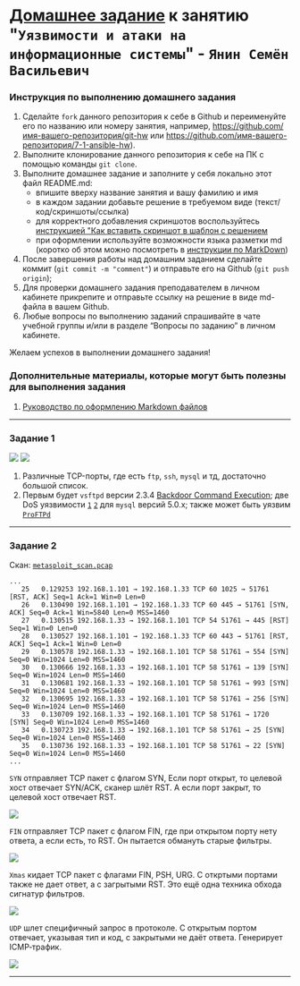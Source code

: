 # [Домашнее задание](https://github.com/netology-code/sdb-homeworks/blob/main/13-01.md) к занятию "`Уязвимости и атаки на информационные системы`" - `Янин Семён Васильевич`


### Инструкция по выполнению домашнего задания

   1. Сделайте `fork` данного репозитория к себе в Github и переименуйте его по названию или номеру занятия, например, https://github.com/имя-вашего-репозитория/git-hw или  https://github.com/имя-вашего-репозитория/7-1-ansible-hw).
   2. Выполните клонирование данного репозитория к себе на ПК с помощью команды `git clone`.
   3. Выполните домашнее задание и заполните у себя локально этот файл README.md:
      - впишите вверху название занятия и вашу фамилию и имя
      - в каждом задании добавьте решение в требуемом виде (текст/код/скриншоты/ссылка)
      - для корректного добавления скриншотов воспользуйтесь [инструкцией "Как вставить скриншот в шаблон с решением](https://github.com/netology-code/sys-pattern-homework/blob/main/screen-instruction.md)
      - при оформлении используйте возможности языка разметки md (коротко об этом можно посмотреть в [инструкции  по MarkDown](https://github.com/netology-code/sys-pattern-homework/blob/main/md-instruction.md))
   4. После завершения работы над домашним заданием сделайте коммит (`git commit -m "comment"`) и отправьте его на Github (`git push origin`);
   5. Для проверки домашнего задания преподавателем в личном кабинете прикрепите и отправьте ссылку на решение в виде md-файла в вашем Github.
   6. Любые вопросы по выполнению заданий спрашивайте в чате учебной группы и/или в разделе “Вопросы по заданию” в личном кабинете.
   
Желаем успехов в выполнении домашнего задания!
   
### Дополнительные материалы, которые могут быть полезны для выполнения задания

1. [Руководство по оформлению Markdown файлов](https://gist.github.com/Jekins/2bf2d0638163f1294637#Code)

---

### Задание 1

<img src = "img/image1.png">

<img src = "img/image2.png">

1. Различные TCP-порты, где есть `ftp`, `ssh`, `mysql` и тд, достаточно большой список.
2. Первым будет `vsftpd` версии 2.3.4 [Backdoor Command Execution](https://www.exploit-db.com/exploits/49757); две DoS уязвимости [`1`](https://www.exploit-db.com/exploits/30020) [`2`](https://www.exploit-db.com/exploits/29724) для `mysql` версий 5.0.x; также может быть уязвим [`ProFTPd`](https://www.exploit-db.com/exploits/15449) 


---

### Задание 2

Скан: [`metasploit_scan.pcap`](https://github.com/S1mu0us/Vulnerabilities-and-attacks-on-information-systems/blob/d8a8034fb5d87841fec837cf2226330d3c36439d/metasploit_scan.pcap)

```
...
   25   0.129253 192.168.1.101 → 192.168.1.33 TCP 60 1025 → 51761 [RST, ACK] Seq=1 Ack=1 Win=0 Len=0
   26   0.130490 192.168.1.101 → 192.168.1.33 TCP 60 445 → 51761 [SYN, ACK] Seq=0 Ack=1 Win=5840 Len=0 MSS=1460
   27   0.130515 192.168.1.33 → 192.168.1.101 TCP 54 51761 → 445 [RST] Seq=1 Win=0 Len=0
   28   0.130527 192.168.1.101 → 192.168.1.33 TCP 60 443 → 51761 [RST, ACK] Seq=1 Ack=1 Win=0 Len=0
   29   0.130578 192.168.1.33 → 192.168.1.101 TCP 58 51761 → 554 [SYN] Seq=0 Win=1024 Len=0 MSS=1460
   30   0.130666 192.168.1.33 → 192.168.1.101 TCP 58 51761 → 139 [SYN] Seq=0 Win=1024 Len=0 MSS=1460
   31   0.130681 192.168.1.33 → 192.168.1.101 TCP 58 51761 → 993 [SYN] Seq=0 Win=1024 Len=0 MSS=1460
   32   0.130695 192.168.1.33 → 192.168.1.101 TCP 58 51761 → 256 [SYN] Seq=0 Win=1024 Len=0 MSS=1460
   33   0.130709 192.168.1.33 → 192.168.1.101 TCP 58 51761 → 1720 [SYN] Seq=0 Win=1024 Len=0 MSS=1460
   34   0.130723 192.168.1.33 → 192.168.1.101 TCP 58 51761 → 25 [SYN] Seq=0 Win=1024 Len=0 MSS=1460
   35   0.130736 192.168.1.33 → 192.168.1.101 TCP 58 51761 → 22 [SYN] Seq=0 Win=1024 Len=0 MSS=1460
...
```

`SYN` отправляет TCP пакет с флагом SYN, Если порт открыт, то целевой хост отвечает SYN/ACK, сканер шлёт RST. А если порт закрыт, то целевой хост отвечает RST.

<img src = "img/SYN.png">

`FIN` отправляет TCP пакет с флагом FIN, где при открытом порту нету ответа, а если есть, то RST. Он пытается обмануть старые фильтры.

<img src = "img/FIN.png">

`Xmas` кидает TCP пакет с флагами FIN, PSH, URG. С откртыми портами также не дает ответ, а с загрытыми RST. Это ещё одна техника обхода сигнатур фильтров.

<img src = "img/Xmas.png">

`UDP` шлет специфичный запрос в протоколе. С открытым портом отвечает, указывая тип и код, с закрытыми не даёт ответа. Генерирует ICMP‑трафик.

<img src = "img/UDP.png">

---

